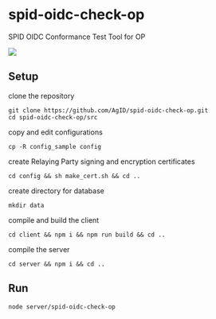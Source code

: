 # spid-oidc-check-op
SPID OIDC Conformance Test Tool for OP

<img src="doc/spid-oidc-check-op.gif" />

## Setup
clone the repository
```
git clone https://github.com/AgID/spid-oidc-check-op.git
cd spid-oidc-check-op/src
```
copy and edit configurations
```
cp -R config_sample config
```
create Relaying Party signing and encryption certificates
```
cd config && sh make_cert.sh && cd .. 
```
create directory for database
```
mkdir data
```
compile and build the client
```
cd client && npm i && npm run build && cd ..
```
compile the server
```
cd server && npm i && cd ..
```

## Run
```
node server/spid-oidc-check-op
```
